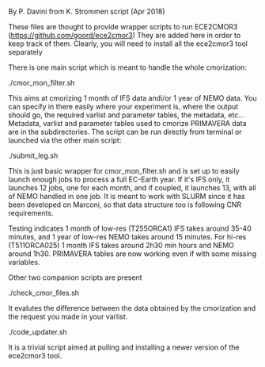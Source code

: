 By P. Davini from K. Strommen script (Apr 2018)

These files are thought to provide wrapper scripts to run ECE2CMOR3 (https://github.com/goord/ece2cmor3)
They are added here in order to keep track of them. Clearly, you will need to install all the ece2cmor3 tool separately


There is one main script which is meant to handle the whole cmorization:

./cmor_mon_filter.sh

This aims at cmorizing 1 month of IFS data andi/or 1 year of NEMO data. 
You can specify in there easily where your experiment is, where the output should go, the required varlist and parameter tables, the metadata, etc...
Metadata, varlist and parameter tables used to cmorize PRIMAVERA data are in the subdirectories.
The script can be  run directly from terminal or launched via the other main script:

./submit_leg.sh

This is just basic wrapper for cmor_mon_filter.sh and is set up to easily launch enough jobs to process a full EC-Earth year. If it's IFS only, it launches 12 jobs, one for each month, and if coupled, it launches 13, with all of NEMO handled in one job. 
It is meant to work with SLURM since it has been developed on Marconi, so that data structure too is following CNR requirements.

Testing indicates 1 month of low-res (T255ORCA1) IFS takes around 35-40 minutes, and 1 year of low-res NEMO takes around 15 minutes.
For hi-res (T511ORCA025) 1 month IFS takes around 2h30 min hours and NEMO around 1h30.
PRIMAVERA tables are now working even if with some missing variables.

Other two companion scripts are present

./check_cmor_files.sh

It evalutes the difference between the data obtained by the cmorization and the request you made in your varlist.

./code_updater.sh

It is a trivial script aimed at pulling and installing a newer version of the ece2cmor3 tool.


